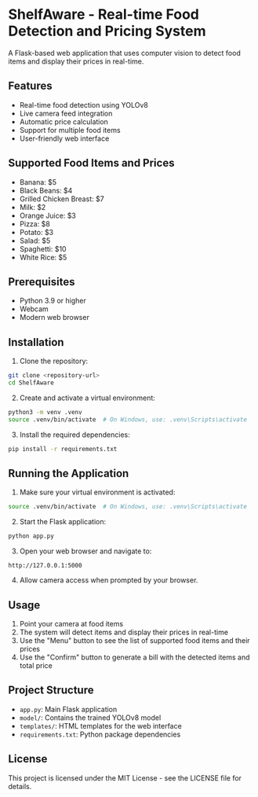 # ShelfAware - Real-time Food Detection and Pricing System

A Flask-based web application that uses computer vision to detect food items and display their prices in real-time.

## Features

- Real-time food detection using YOLOv8
- Live camera feed integration
- Automatic price calculation
- Support for multiple food items
- User-friendly web interface

## Supported Food Items and Prices

- Banana: $5
- Black Beans: $4
- Grilled Chicken Breast: $7
- Milk: $2
- Orange Juice: $3
- Pizza: $8
- Potato: $3
- Salad: $5
- Spaghetti: $10
- White Rice: $5

## Prerequisites

- Python 3.9 or higher
- Webcam
- Modern web browser

## Installation

1. Clone the repository:
```bash
git clone <repository-url>
cd ShelfAware
```

2. Create and activate a virtual environment:
```bash
python3 -m venv .venv
source .venv/bin/activate  # On Windows, use: .venv\Scripts\activate
```

3. Install the required dependencies:
```bash
pip install -r requirements.txt
```

## Running the Application

1. Make sure your virtual environment is activated:
```bash
source .venv/bin/activate  # On Windows, use: .venv\Scripts\activate
```

2. Start the Flask application:
```bash
python app.py
```

3. Open your web browser and navigate to:
```
http://127.0.0.1:5000
```

4. Allow camera access when prompted by your browser.

## Usage

1. Point your camera at food items
2. The system will detect items and display their prices in real-time
3. Use the "Menu" button to see the list of supported food items and their prices
4. Use the "Confirm" button to generate a bill with the detected items and total price

## Project Structure

- `app.py`: Main Flask application
- `model/`: Contains the trained YOLOv8 model
- `templates/`: HTML templates for the web interface
- `requirements.txt`: Python package dependencies

## License

This project is licensed under the MIT License - see the LICENSE file for details.